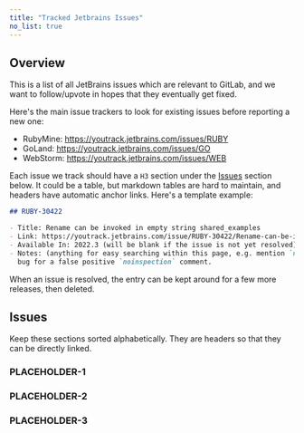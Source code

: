 ```yaml
---
title: "Tracked Jetbrains Issues"
no_list: true
---
```


## Overview

This is a list of all JetBrains issues which are relevant to GitLab, and we want to follow/upvote
in hopes that they eventually get fixed.

Here's the main issue trackers to look for existing issues before reporting a new one:

- RubyMine: https://youtrack.jetbrains.com/issues/RUBY
- GoLand: https://youtrack.jetbrains.com/issues/GO
- WebStorm: https://youtrack.jetbrains.com/issues/WEB

Each issue we track should have a `H3` section under the [Issues](#issues) section below.
It could be a table, but markdown tables are hard to maintain, and headers have automatic anchor links.
Here's a template example:

```markdown
## RUBY-30422

- Title: Rename can be invoked in empty string shared_examples
- Link: https://youtrack.jetbrains.com/issue/RUBY-30422/Rename-can-be-invoked-in-empty-string-sharedexamples
- Available In: 2022.3 (will be blank if the issue is not yet resolved)
- Notes: (anything for easy searching within this page, e.g. mention `noinspection` if this is a
  bug for a false positive `noinspection` comment.
```

When an issue is resolved, the entry can be kept around for a few more releases, then deleted.

## Issues

Keep these sections sorted alphabetically. They are headers so that they can be directly linked.

### PLACEHOLDER-1

### PLACEHOLDER-2

### PLACEHOLDER-3

